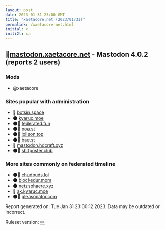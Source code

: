 ```yaml
---
layout: post
date: 2023-01-31 23:00 GMT
title: "xaetacore.net (2023/01/31)"
permalink: /xaetacore-net.html
initial: x
initi2l: xa
---
```


## 🐘[mastodon.xaetacore.net](https://mastodon.xaetacore.net) - Mastodon 4.0.2 (reports 2 users)

### Mods
 * @xaetacore

### Sites popular with administration

* 🐘 [botsin.space](/botsin-space.html)
* 🌑 [kyaruc.moe](/kyaruc-moe.html)
* 🌑🧸 [federated.fun](/federated-fun.html)
* 🌑🧸 [poa.st](/poa-st.html)
* 🌑🧸 [lolison.top](/lolison-top.html)
* 🌑🧸 [bae.st](/bae-st.html)
* 🐘 [mastodon.hdcraft.xyz](/mastodon-hdcraft-xyz.html)
* 🌑🧸 [shitposter.club](/shitposter-club.html)

### More sites commonly on federated timeline

* 🌑🧸 [chudbuds.lol](/chudbuds-lol.html)
* 🌑 [blockedur.mom](/blockedur-mom.html)
* 🌑 [netzsphaere.xyz](/netzsphaere-xyz.html)
* 🐘 [ak.kyaruc.moe](/ak-kyaruc-moe.html)
* 🌑🧸 [gleasonator.com](/gleasonator-com.html)

Report generated on: Tue Jan 31 23:00:12 2023. Data may be outdated or incorrect.

Ruleset version: [✏️](/version-pencil)
